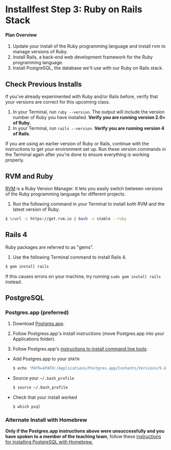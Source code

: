# Installfest Step 3: Ruby on Rails Stack

#### Plan Overview

1. Update your install of the Ruby programming language and install rvm to manage versions of Ruby.
2. Install Rails, a back-end web development framework for the Ruby programming language.
3. Install PostgreSQL, the database we'll use with our Ruby on Rails stack.

## Check Previous Installs

If you've already experimented with Ruby and/or Rails before, verify that your versions are correct for this upcoming class.

1. In your Terminal, run `ruby --version`. The output will include the version number of Ruby you have installed. **Verify you are running version 2.0+ of Ruby**.
2. In your Terminal, run `rails --version`. **Verify you are running version 4 of Rails**.

If you are using an earlier version of Ruby or Rails, continue with the instructions to get your environment set up. Run these version commands in the Terminal again after you're done to ensure everything is working properly.

## RVM and Ruby

<a href="http://www.rvm.io" target="_blank">RVM</a> is a Ruby Version Manager. It lets you easily switch between versions of the Ruby programming language for different projects.

1. Run the following command in your Terminal to install both RVM and the latest version of Ruby.

  ```bash
  $ \curl -L https://get.rvm.io | bash -s stable --ruby
  ```

## Rails 4

Ruby packages are referred to as "gems".

1. Use the following Terminal command to install Rails 4.

  ```bash
  $ gem install rails
  ```

  If this causes errors on your machine, try running `sudo gem install rails` instead.

## PostgreSQL  

### Postgres.app (preferred)

1. Download <a href="http://postgresapp.com" target="_blank">Postgres.app</a>.

2. Follow Postgress.app's install instructions (move Postgres.app into your Applications folder).

3. Follow Postgres.app's <a href="http://postgresapp.com/documentation/cli-tools.html" target="_blank">instructions to install command line tools</a>:
  * Add Postgres.app to your `$PATH`

    ```bash
    $ echo 'PATH=$PATH:/Applications/Postgres.app/Contents/Versions/9.4/bin' >> ~/.bash_profile
    ```

  * Source your `~/.bash_profile`

    ```bash
    $ source ~/.bash_profile
    ```

  * Check that your install worked

    ```bash
    $ which psql
    ```

### Alternate Install with Homebrew

**Only if the Postgres.app instructions above were unsuccessfully and you have spoken to a member of the teaching team**, follow these <a href="http://exponential.io/blog/2015/02/21/install-postgresql-on-mac-os-x-via-brew" target="_blank">instructions for installing PostgreSQL with Homebrew.</a>
